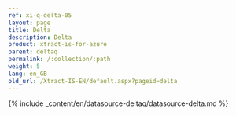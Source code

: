 ```yaml
---
ref: xi-q-delta-05
layout: page
title: Delta
description: Delta
product: xtract-is-for-azure
parent: deltaq
permalink: /:collection/:path
weight: 5
lang: en_GB
old_url: /Xtract-IS-EN/default.aspx?pageid=delta
---
```

{% include _content/en/datasource-deltaq/datasource-delta.md %}
